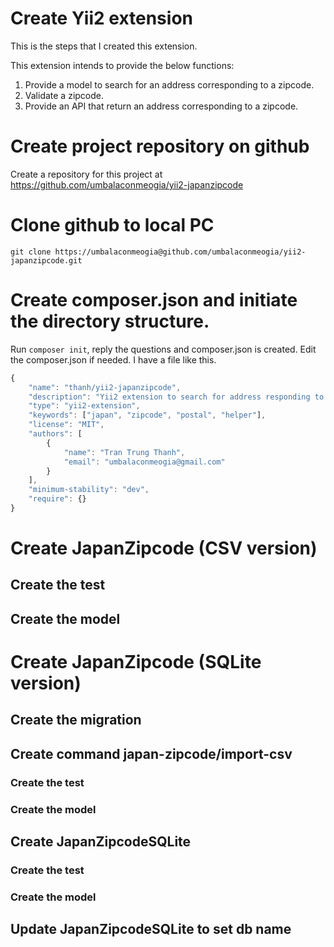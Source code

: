 # Create Yii2 extension
This is the steps that I created this extension.

This extension intends to provide the below functions:
1. Provide a model to search for an address corresponding to a zipcode.
1. Validate a zipcode.
1. Provide an API that return an address corresponding to a zipcode.

# Create project repository on github
Create a repository for this project at https://github.com/umbalaconmeogia/yii2-japanzipcode

# Clone github to local PC
```shell
git clone https://umbalaconmeogia@github.com/umbalaconmeogia/yii2-japanzipcode.git
```

# Create composer.json and initiate the directory structure.
Run ```composer init```, reply the questions and composer.json is created.
Edit the composer.json if needed. I have a file like this.
```js
{
    "name": "thanh/yii2-japanzipcode",
    "description": "Yii2 extension to search for address responding to a zipcode in Japan.",
    "type": "yii2-extension",
	"keywords": ["japan", "zipcode", "postal", "helper"],
    "license": "MIT",
    "authors": [
        {
            "name": "Tran Trung Thanh",
            "email": "umbalaconmeogia@gmail.com"
        }
    ],
    "minimum-stability": "dev",
    "require": {}
}
```

# Create JapanZipcode (CSV version)

## Create the test

## Create the model

# Create JapanZipcode (SQLite version)

## Create the migration

## Create command japan-zipcode/import-csv

### Create the test

### Create the model

## Create JapanZipcodeSQLite

### Create the test

### Create the model

## Update JapanZipcodeSQLite to set db name
